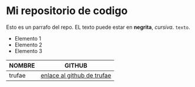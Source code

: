 # Mi repositorio de codigo

Esto es un parrafo del repo. EL texto puede estar en **negrita**, _cursiva_. `texto`.

- Elemento 1
- Elemento 2
- Elemento 3

NOMBRE | GITHUB
-------|-------
trufae | [enlace al github de trufae](https://github.com/trufae)


